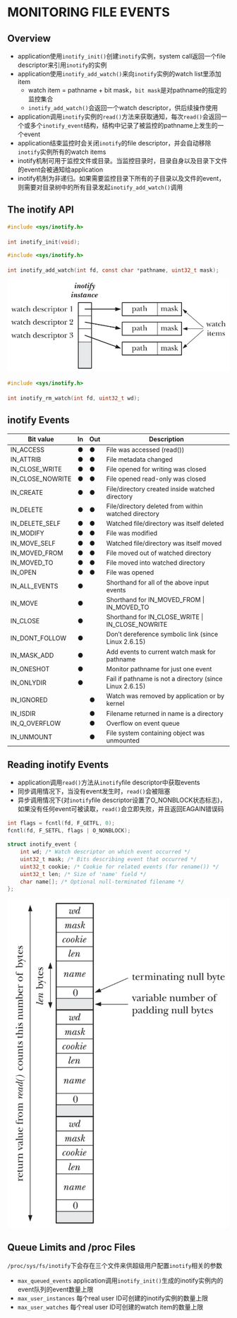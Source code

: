 # MONITORING FILE EVENTS

## Overview
- application使用`inotify_init()`创建`inotify`实例，system call返回一个file descriptor来引用`inotify`的实例
- application使用`inotify_add_watch()`来向`inotify`实例的watch list里添加item
    - watch item = pathname + bit mask，`bit mask`是对pathname的指定的监控集合
    - `inotify_add_watch()`会返回一个watch descriptor，供后续操作使用
- application调用`inotify`实例的`read()`方法来获取通知，每次`read()`会返回一个或多个`inotify_event`结构，结构中记录了被监控的pathname上发生的一个event
- application结束监控时会关闭`inotify`的file descriptor，并会自动移除`inotify`实例所有的watch items
- inotify机制可用于监控文件或目录。当监控目录时，目录自身以及目录下文件的event会被通知给application
- inotify机制为非递归。如果需要监控目录下所有的子目录以及文件的event，则需要对目录树中的所有目录发起`inotify_add_watch()`调用 

## The inotify API
```c
#include <sys/inotify.h>

int inotify_init(void);
```

```c
#include <sys/inotify.h>

int inotify_add_watch(int fd, const char *pathname, uint32_t mask);
```
![19-1.png](img/19-1.png)

```c
#include <sys/inotify.h>

int inotify_rm_watch(int fd, uint32_t wd);
```

## inotify Events
| Bit value | In |  Out | Description |
| --- | --- | --- | --- |
| IN_ACCESS | ● | ● | File was accessed (read()) |
| IN_ATTRIB | ● | ● | File metadata changed |
| IN_CLOSE_WRITE | ● | ● | File opened for writing was closed |
| IN_CLOSE_NOWRITE | ● | ● | File opened read-only was closed |
| IN_CREATE | ● | ● | File/directory created inside watched directory |
| IN_DELETE | ● | ● | File/directory deleted from within watched directory |
| IN_DELETE_SELF | ● | ● | Watched file/directory was itself deleted |
| IN_MODIFY | ● | ● | File was modified |
| IN_MOVE_SELF | ● | ● | Watched file/directory was itself moved |
| IN_MOVED_FROM | ● | ● | File moved out of watched directory |
| IN_MOVED_TO | ● | ● | File moved into watched directory |
| IN_OPEN | ● | ● | File was opened |
| IN_ALL_EVENTS | ● | | Shorthand for all of the above input events |
| IN_MOVE | ● | | Shorthand for IN_MOVED_FROM \| IN_MOVED_TO |
| IN_CLOSE | ● | | Shorthand for IN_CLOSE_WRITE \| IN_CLOSE_NOWRITE |
| IN_DONT_FOLLOW | ● | | Don’t dereference symbolic link (since Linux 2.6.15) |
| IN_MASK_ADD | ● | | Add events to current watch mask for pathname |
| IN_ONESHOT | ● | | Monitor pathname for just one event |
| IN_ONLYDIR | ● | | Fail if pathname is not a directory (since Linux 2.6.15) |
| IN_IGNORED | | ● | Watch was removed by application or by kernel |
| IN_ISDIR | | ● | Filename returned in name is a directory |
| IN_Q_OVERFLOW | | ● | Overflow on event queue |
| IN_UNMOUNT | | ● | File system containing object was unmounted |

## Reading inotify Events
- application调用`read()`方法从`inotify`file descriptor中获取events
- 同步调用情况下，当没有event发生时，`read()`会被阻塞
- 异步调用情况下(对`inotify`file descriptor设置了O_NONBLOCK状态标志)，如果没有任何event可被读取，`read()`会立即失败，并且返回EAGAIN错误码
```c
int flags = fcntl(fd, F_GETFL, 0);
fcntl(fd, F_SETFL, flags | O_NONBLOCK);
```

```c
struct inotify_event {
    int wd; /* Watch descriptor on which event occurred */
    uint32_t mask; /* Bits describing event that occurred */
    uint32_t cookie; /* Cookie for related events (for rename()) */
    uint32_t len; /* Size of 'name' field */
    char name[]; /* Optional null-terminated filename */
};
```
![19-2.png](img/19-2.png)

## Queue Limits and /proc Files
`/proc/sys/fs/inotify`下会存在三个文件来供超级用户配置`inotify`相关的参数

- `max_queued_events` application调用`inotify_init()`生成的inotify实例内的event队列的event数量上限
- `max_user_instances` 每个real user ID可创建的inotify实例的数量上限
- `max_user_watches` 每个real user ID可创建的watch item的数量上限